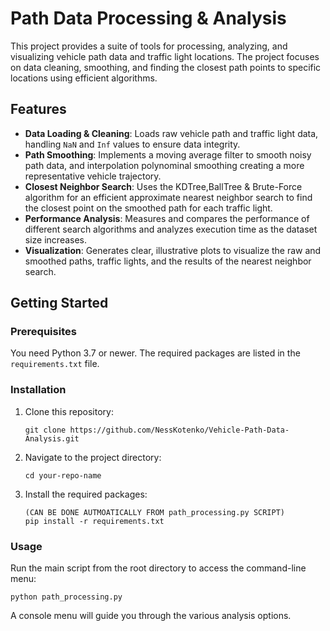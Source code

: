 # Path Data Processing & Analysis

This project provides a suite of tools for processing, analyzing, and visualizing vehicle path data and traffic light locations. The project focuses on data cleaning, smoothing, and finding the closest path points to specific locations using efficient algorithms.

## Features

  * **Data Loading & Cleaning**: Loads raw vehicle path and traffic light data, handling `NaN` and `Inf` values to ensure data integrity.
  * **Path Smoothing**: Implements a moving average filter to smooth noisy path data, and interpolation polynominal smoothing creating a more representative vehicle trajectory.
  * **Closest Neighbor Search**: Uses the KDTree,BallTree & Brute-Force algorithm for an efficient approximate nearest neighbor search to find the closest point on the smoothed path for each traffic light.
  * **Performance Analysis**: Measures and compares the performance of different search algorithms and analyzes execution time as the dataset size increases.
  * **Visualization**: Generates clear, illustrative plots to visualize the raw and smoothed paths, traffic lights, and the results of the nearest neighbor search.

## Getting Started

### Prerequisites

You need Python 3.7 or newer. The required packages are listed in the `requirements.txt` file.

### Installation

1.  Clone this repository:
    ```
    git clone https://github.com/NessKotenko/Vehicle-Path-Data-Analysis.git
    ```
2.  Navigate to the project directory:
    ```
    cd your-repo-name
    ```
3.  Install the required packages:
    ```
    (CAN BE DONE AUTMOATICALLY FROM path_processing.py SCRIPT)
    pip install -r requirements.txt
    ```

### Usage

Run the main script from the root directory to access the command-line menu:

```
python path_processing.py
```

A console menu will guide you through the various analysis options.

